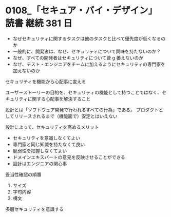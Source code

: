 # 0108\_「セキュア・バイ・デザイン」 読書 継続 381 日

- なぜセキュリティに関するタスクは他のタスクと比べて優先度が低くなるのか
- 一般的に、開発者は、なぜ、セキュリティについて興味を持たないのか？
- なぜ、すべての開発者はセキュリティについて菅 g 萎えないのか
- なぜ、テスト・エンジニアをチームに加えるようにセキュリティの専門家を加えないのか

セキュリティを機能から心配事に変える

ユーザーストーリーの目的を、セキュリティの機能として持つことではなく、セキュリティに関する心配事を解決すること

設計とは「ソフトウェア開発で行われるすべての行為」である。
プロダクトとしてリリースされるまで（機能面で）安定とはいえない

設計によって、セキュリティを高めるメリット

- セキュリティを意識しなくてよい
- 専門家と同じ知識を持たなくて良い
- 脆弱性を把握しなくてよい
- ドメインエキスパートの意見を反映させることができる
- 設計はエンジニアの関心事

妥当性確認の順番

1. サイズ
2. 字句内容
3. 構文

多層セキュリティを意識する
